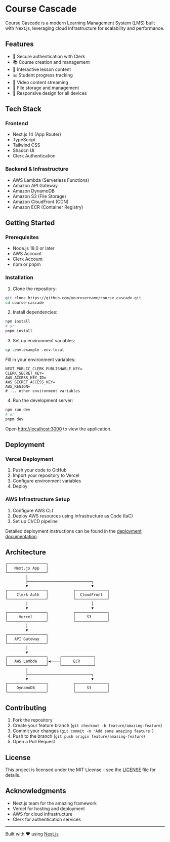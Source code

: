 # Course Cascade

Course Cascade is a modern Learning Management System (LMS) built with Next.js, leveraging cloud infrastructure for scalability and performance.

## Features

- 🔐 Secure authentication with Clerk
- 📚 Course creation and management
- 📝 Interactive lesson content
- 📊 Student progress tracking
- 🎥 Video content streaming
- 💾 File storage and management
- 📱 Responsive design for all devices

## Tech Stack

### Frontend

- Next.js 14 (App Router)
- TypeScript
- Tailwind CSS
- Shadcn UI
- Clerk Authentication

### Backend & Infrastructure

- AWS Lambda (Serverless Functions)
- Amazon API Gateway
- Amazon DynamoDB
- Amazon S3 (File Storage)
- Amazon CloudFront (CDN)
- Amazon ECR (Container Registry)

## Getting Started

### Prerequisites

- Node.js 18.0 or later
- AWS Account
- Clerk Account
- npm or pnpm

### Installation

1. Clone the repository:

```bash
git clone https://github.com/yourusername/course-cascade.git
cd course-cascade
```

2. Install dependencies:

```bash
npm install
# or
pnpm install
```

3. Set up environment variables:

```bash
cp .env.example .env.local
```

Fill in your environment variables:

```
NEXT_PUBLIC_CLERK_PUBLISHABLE_KEY=
CLERK_SECRET_KEY=
AWS_ACCESS_KEY_ID=
AWS_SECRET_ACCESS_KEY=
AWS_REGION=
# ... other environment variables
```

4. Run the development server:

```bash
npm run dev
# or
pnpm dev
```

Open [http://localhost:3000](http://localhost:3000) to view the application.

## Deployment

### Vercel Deployment

1. Push your code to GitHub
2. Import your repository to Vercel
3. Configure environment variables
4. Deploy

### AWS Infrastructure Setup

1. Configure AWS CLI
2. Deploy AWS resources using Infrastructure as Code (IaC)
3. Set up CI/CD pipeline

Detailed deployment instructions can be found in the [deployment documentation](docs/deployment.md).

## Architecture

```
┌─────────────────┐
│   Next.js App   │
└─────────────────┘
         │
         ├────────────────────────────┐
         ▼                            ▼
┌─────────────────┐           ┌──────────────┐
│    Clerk Auth   │           │  CloudFront  │
└─────────────────┘           └──────────────┘
         │                            │
         ▼                            ▼
┌─────────────────┐           ┌──────────────┐
│     Vercel      │           │     S3       │
└─────────────────┘           └──────────────┘
         │
         ▼
┌─────────────────┐
│   API Gateway   │
└─────────────────┘
         │
         ▼
┌─────────────────┐     ┌──────────────┐
│   AWS Lambda    │◀────│     ECR      │
└─────────────────┘     └──────────────┘
         │
         ├────────────────────────────┐
         ▼                            ▼
┌─────────────────┐           ┌──────────────┐
│    DynamoDB     │           │     S3       │
└─────────────────┘           └──────────────┘
```

## Contributing

1. Fork the repository
2. Create your feature branch (`git checkout -b feature/amazing-feature`)
3. Commit your changes (`git commit -m 'Add some amazing feature'`)
4. Push to the branch (`git push origin feature/amazing-feature`)
5. Open a Pull Request

## License

This project is licensed under the MIT License - see the [LICENSE](LICENSE) file for details.

## Acknowledgments

- Next.js team for the amazing framework
- Vercel for hosting and deployment
- AWS for cloud infrastructure
- Clerk for authentication services

---

Built with ❤️ using [Next.js](https://nextjs.org/)
